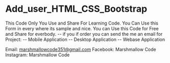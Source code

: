 # Add_user_HTML_CSS_Bootstrap
This Code Only You Use and Share For Learning Code.
You Can Use this Form in every where its sample and nice. 
You can Use this Code for Free and Share for everbody. 
-- if you if order you can send the me an email for Project:
  -- Mobile Application
  -- Desktop Application
  -- Webase Application

  Email: marshmallowcode351@gmail.com
  Facebook: Marshmallow Code
  Instagram: Marshmallow Code
